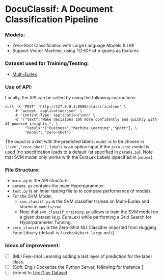 # DocuClassif: A Document Classification Pipeline

### Models:
- Zero-Shot Classification with Large Language Models (LLM)
- Support Vector Machine, using TD-IDF of n-grams as features.

### Dataset used for Training/Testing:
- [Multi-Eurlex](https://huggingface.co/datasets/multi_eurlex#dataset-structure)

### Use of API:

Locally, the API can be called by using the following instructions:
```
curl -X 'POST' 'http://127.0.0.1:8000/classification' \
    -H 'accept: application/json' \
    -H 'Content-Type: application/json' \
    -d '{"text":"Make decisions 10X more confidently and quickly with AI-powered insights.", \
         "labels":["Business","Machine Learning","Sport"], \
         "model": "zero-shot"}'
```
The ouput is a dict with the predicted labels. ```model``` is to be chosen in ```['svm','zero-shot']```. ```labels``` is an option input if the ```zero-shot``` model is used (no specification leads to a default list specified in  ```params.py```). Note that SVM model only works with the EuraLex Labels (specified in  ```params```).

### File Structure:
- ```main.py``` is the API structure.
-  ```params.py``` contains the main Hyperparameter.
-  ```test.py``` is an inner testing file to to compare performance of models.
- For the SVM Model, 
  - ```svm_classif.py``` is the SVM classifier trained on Multi-Eurlex and stored in ```models/svm```. 
  - Note that ```svm_classif_training.py``` allows to train the SVM model on a given dataset (e.g. EuraLex) while performing a Grid Search for Hyperparameter Tunning.
-  ```zero_classif.py``` is the Zero-Shot NLI Classifier imported from Hugging Face Library (default is ```facebook/bart-large-mnli```).


### Ideas of improvement:
- [ ] (ML) Few-shot Learning adding a last layer of prediction for the label class. 
- [ ] (Soft. Eng.) Dockerize the Python Server, following for instance [1](https://chatbotslife.com/deploying-transformer-models-1350876016f)
- [ ] Extend to [Lex Glue Dataset](https://huggingface.co/datasets/lex_glue)
